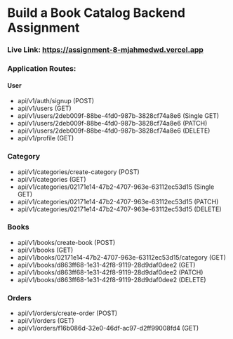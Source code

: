 # Build a Book Catalog Backend Assignment

### Live Link: https://assignment-8-mjahmedwd.vercel.app

### Application Routes:

#### User

- api/v1/auth/signup (POST)
- api/v1/users (GET)
- api/v1/users/2deb009f-88be-4fd0-987b-3828cf74a8e6 (Single GET)
- api/v1/users/2deb009f-88be-4fd0-987b-3828cf74a8e6 (PATCH)
- api/v1/users/2deb009f-88be-4fd0-987b-3828cf74a8e6 (DELETE) 
- api/v1/profile (GET)

### Category

- api/v1/categories/create-category (POST)
- api/v1/categories (GET)
- api/v1/categories/02171e14-47b2-4707-963e-63112ec53d15 (Single GET)
- api/v1/categories/02171e14-47b2-4707-963e-63112ec53d15 (PATCH)
- api/v1/categories/02171e14-47b2-4707-963e-63112ec53d15 (DELETE) 

### Books

- api/v1/books/create-book (POST)
- api/v1/books (GET)
- api/v1/books/02171e14-47b2-4707-963e-63112ec53d15/category (GET)
- api/v1/books/d863ff68-1e31-42f8-9119-28d9daf0dee2 (GET)
- api/v1/books/d863ff68-1e31-42f8-9119-28d9daf0dee2 (PATCH)
- api/v1/books/d863ff68-1e31-42f8-9119-28d9daf0dee2 (DELETE)

### Orders

- api/v1/orders/create-order (POST)
- api/v1/orders (GET) 
- api/v1/orders/f16b086d-32e0-46df-ac97-d2ff99008fd4 (GET)
